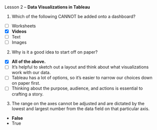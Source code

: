 Lesson 2 – **Data Visualizations in Tableau**

1.  Which of the following CANNOT be added onto a dashboard?

- [ ] Worksheets
- [x]	**Videos**
- [ ]	Text
- [ ]	Images

2.  Why is it a good idea to start off on paper?

- [x] **All of the above.**
- [ ] It’s helpful to sketch out a layout and think about what visualizations work with our data.
- [ ] Tableau has a lot of options, so it’s easier to narrow our choices down on paper first.
- [ ] Thinking about the purpose, audience, and actions is essential to crafting a story.

3. The range on the axes cannot be adjusted and are dictated by the lowest and largest number from the data field on that particular axis.
-	**False**
-	True
